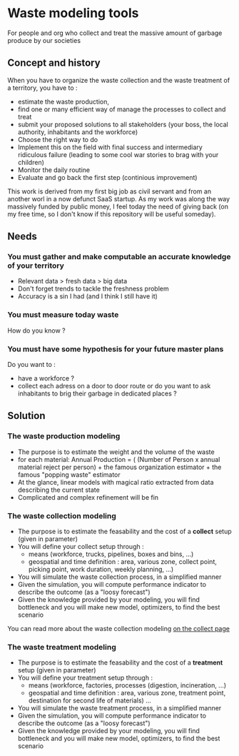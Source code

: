 # Waste modeling tools
For people and org who collect and treat the massive amount of garbage produce by our societies

## Concept and history
When you have to organize the waste collection and the waste treatment of a territory, you have to :
* estimate the waste production,
* find one or many efficient way of manage the processes to collect and treat
* submit your proposed solutions to all stakeholders (your boss, the local authority, inhabitants and the workforce)
* Choose the right way to do
* Implement this on the field with final success and intermediary ridiculous failure (leading to some cool war stories to brag with your children)
* Monitor the daily routine
* Evaluate and go back the first step (continious improvement)

This work is derived from my first big job as civil servant and from an another worl in a now defunct SaaS startup.
As my work was along the way massively funded by public money, I feel today the need of giving back (on my free time, so I don't know if this repository will be useful someday).

## Needs
### You must gather and make computable an accurate knowledge of your territory
* Relevant data > fresh data > big data 
* Don't forget trends to tackle the freshness problem
* Accuracy is a sin I had (and I think I still have it)

### You must measure today waste
How do you know ?

### You must have some hypothesis for your future master plans
Do you want to :
* have a workforce ?
* collect each adress on a door to door route or do you want to ask inhabitants to brig their garbage in dedicated places ?

## Solution
### The waste production modeling
* The purpose is to estimate the weight and the volume of the waste
* for each material: Annual Production = ( (Number of Person x annual material reject per person) + the famous organization estimator + the famous "popping waste" estimator
* At the glance, linear models with magical ratio extracted from data describing the current state
* Complicated and complex refinement will be fin

### The waste collection modeling
* The purpose is to estimate the feasability and the cost of a **collect** setup (given in parameter) 
* You will define your collect setup through :
  * means (workforce, trucks, pipelines, boxes and bins, ...)
  * geospatial and time definition : area, various zone, collect point, picking point, work duration, weekly planning, ...)
* You will simulate the waste collection process, in a simplified manner
* Given the simulation, you will compute performance indicator to describe the outcome (as a "loosy forecast")
* Given the knowledge provided by your modeling, you will find bottleneck and you will make new model, optimizers, to find the best scenario

You can read more about the waste collection modeling [on the collect page](./collect.md)

### The waste treatment modeling
* The purpose is to estimate the feasability and the cost of a **treatment** setup (given in parameter) 
* You will define your treatment setup through :
  * means (workforce, factories, processes (digestion, incineration, ...)
  * geospatial and time definition : area, various zone, treatment point, destination for second life of materials) ...
* You will simulate the waste treatment process, in a simplified manner
* Given the simulation, you will compute performance indicator to describe the outcome (as a "loosy forecast")
* Given the knowledge provided by your modeling, you will find bottleneck and you will make new model, optimizers, to find the best scenario
